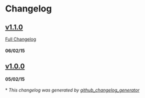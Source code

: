 # Changelog

## [v1.1.0](https://github.com/mtr/angular-iscroll/tree/v1.1.0)
[Full Changelog](https://github.com/mtr/angular-iscroll/compare/v1.0.0...v1.1.0)
#### 06/02/15
## [v1.0.0](https://github.com/mtr/angular-iscroll/tree/v1.0.0)
#### 05/02/15


\* *This changelog was generated by [github_changelog_generator](https://github.com/skywinder/Github-Changelog-Generator)*